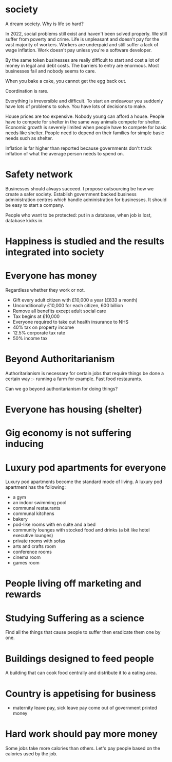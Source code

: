 # society

A dream society. Why is life so hard?

In 2022, social problems still exist and haven't been solved properly. We still suffer from poverty and crime. Life is unpleasant and doesn't pay for the vast majority of workers. Workers are underpaid and still suffer a lack of wage inflation. Work doesn't pay unless you're a software developer.

By the same token businesses are really difficult to start and cost a lot of money in legal and debt costs. The barriers to entry are enormous. Most businesses fail and nobody seems to care.

When you bake a cake, you cannot get the egg back out.

Coordination is rare.

Everything is irreversible and difficult. To start an endeavour you suddenly have lots of problems to solve. You have lots of decisions to make.

House prices are too expensive. Nobody young can afford a house. People have to compete for shelter in the same way animals compete for shelter. Economic growth is severely limited when people have to compete for basic needs like shelter. People need to depend on their families for simple basic needs such as shelter.

Inflation is far higher than reported because governments don't track inflation of what the average person needs to spend on.

# Safety network

Businesses should always succeed. I propose outsourcing be how we create a safer society. Establish government backed business administration centres which handle administration for businesses. It should be easy to start a company. 

People who want to be protected: put in a database, when job is lost, database kicks in.

# Happiness is studied and the results integrated into society

# Everyone has money

Regardless whether  they work or not.

* Gift every adult citizen with £10,000 a year (£833 a month)
* Unconditionally £10,000 for each citizen, 600 billion
* Remove all benefits except adult social care
* Tax begins at £10,000
* Everyone required to take out health insurance to NHS
* 40% tax on property income
* 12.5% corporate tax rate
* 50% income tax

# Beyond Authoritarianism

Authoritarianism is necessary for certain jobs that require things be done a certain way :- running a farm for example. Fast food restaurants.

Can we go beyond authoritarianism for doing things?

# Everyone has housing (shelter)

# Gig economy is not suffering inducing

# Luxury pod apartments for everyone

Luxury pod apartments become the standard mode of living. A luxury pod apartment has the following:
* a gym
* an indoor swimming pool
* communal restaurants
* communal kitchens
* bakery
* pod-like rooms with en suite and a bed
* community lounges with stocked food and drinks (a bit like hotel executive lounges)
* private rooms with sofas
* arts and crafts room
* conference rooms
* cinema room
* games room

# People living off marketing and rewards

# Studying Suffering as a science

Find all the things that cause people to suffer then eradicate them one by one.

# Buildings designed to feed people

A building that can cook food centrally and distribute it to a eating area.

# Country is appetising for business

* maternity leave pay, sick leave pay come out of government printed money

# Hard work should pay more money

Some jobs take more calories than others. Let's pay people based on the calories used by the job.

